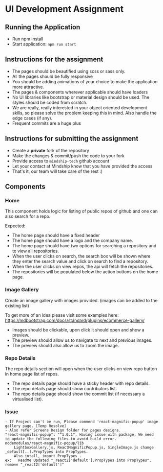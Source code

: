 # UI Development Assignment 

## Running the Application

- Run npm install
- Start application:
     `npm run start`

## Instructions for the assignment

- The pages should be beautified using scss or sass only.
- All the pages should be fully responsive
- You should be adding animations of your choice to make the application more attractive.
- The pages & components wherever applicable should have loaders
- No UI libraries like bootstrap or material design should be used. The styles should be coded from scratch.
- We are really, really interested in your object oriented development skills, so please solve the problem keeping this in mind. Also handle the edge cases (if any).
- Frequent commits are a huge plus


## Instructions for submitting the assignment

- Create a **private** fork of the repository
- Make the changes & commit/push the code to your fork
- Provide access to `mindship-tech` github account
- Let your contact at Mindship know that you have provided the access
- That's it, our team will take care of the rest :)

## Components
### Home

This component holds logic for listing of public repos of github and one can also search for a repo.

Expected:

- The home page should have a fixed header
- The home page should have a logo and the company name.
- The home page should have two options for searching a repository and to view all repositories.
- When the user clicks on search, the search box will be shown where they enter the search value and click on search to find a repository.
- When the user clicks on view repos, the api will fetch the repositories.
- The repositories will be populated below the action buttons on the home page.


### Image Gallery

Create an image gallery with images provided. (images can be added to the existing list)

To get more of an idea please visit some examples here: https://mdbootstrap.com/docs/standard/plugins/ecommerce-gallery/

- Images should be clickable, upon click it should open and show a preview.
- The preview should allow us to navigate to next and previous images.
- The preview should also allow us to zoom the image.

### Repo Details

The repo details section will open when the user clicks on view repo button in home page list of repos.

- The repo details page should have a sticky header with repo details.
- The repo details page should show contributors list.
- The repo details page should show the commit list (if necessary a virtualised list).

### Issue
	- If Project can't be run, Please commend 'react-magnific-popup' image gallery page. [Temp Resolve]
	- Also refer Screens Design folder for pages designs. 
	"react-magnific-popup": "^1.0.1", Having issue with package. We need to update the following files to avoid build error.
	nodemodules/react-magnific-popup/lib
		LightboxGallery.js, ReactMagnificPopup.js, SingleImage.js change _default[..].PropTypes into PropTypes.
		Also intall, import PropTypes .
	ex:   ReadMe Updated "_react2['default'].PropTypes into PropTypes", remove "_react2['default']" 
